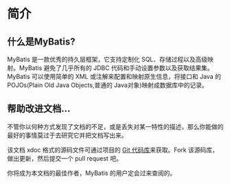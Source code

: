 # 简介

## 什么是MyBatis?

MyBatis 是一款优秀的持久层框架，它支持定制化 SQL、存储过程以及高级映射。MyBatis 避免了几乎所有的 JDBC 代码和手动设置参数以及获取结果集。MyBatis 可以使用简单的 XML 或注解来配置和映射原生信息，将接口和 Java 的 POJOs(Plain Old Java Objects,普通的 Java对象)映射成数据库中的记录。

## 帮助改进文档...

不管你以何种方式发现了文档的不足，或是丢失对某一特性的描述，那么你能做的最好的事情莫过于去研究它并把文档写出来。

该文档 xdoc 格式的源码文件可通过项目的 [Git 代码库](https://github.com/mybatis/mybatis-3/tree/master/src/site)来获取。Fork 该源码库，做出更新，然后提交一个 pull request 吧。

你将成为本文档的最佳作者，MyBatis 的用户定会过来查阅的。